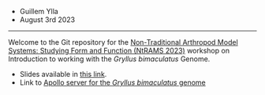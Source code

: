 - Guillem Ylla
- August 3rd 2023

--- 

Welcome to the Git repository for the [Non-Traditional Arthropod Model Systems: Studying Form and Function
 (NtRAMS 2023)](https://www.bowdoin.edu/events/conferences/ntrams-summer-conference.html) workshop on Introduction to working with the *Gryllus bimaculatus* Genome.


- Slides available in [this link](https://docs.google.com/presentation/d/1SO4QHi12t_nAKcJBqDFvbBruyYlORtQ57h32Isd3E54/edit?usp=sharing).
- Link to [Apollo server for the *Gryllus bimaculatus* genome](http://149.156.78.178:8800/) 
